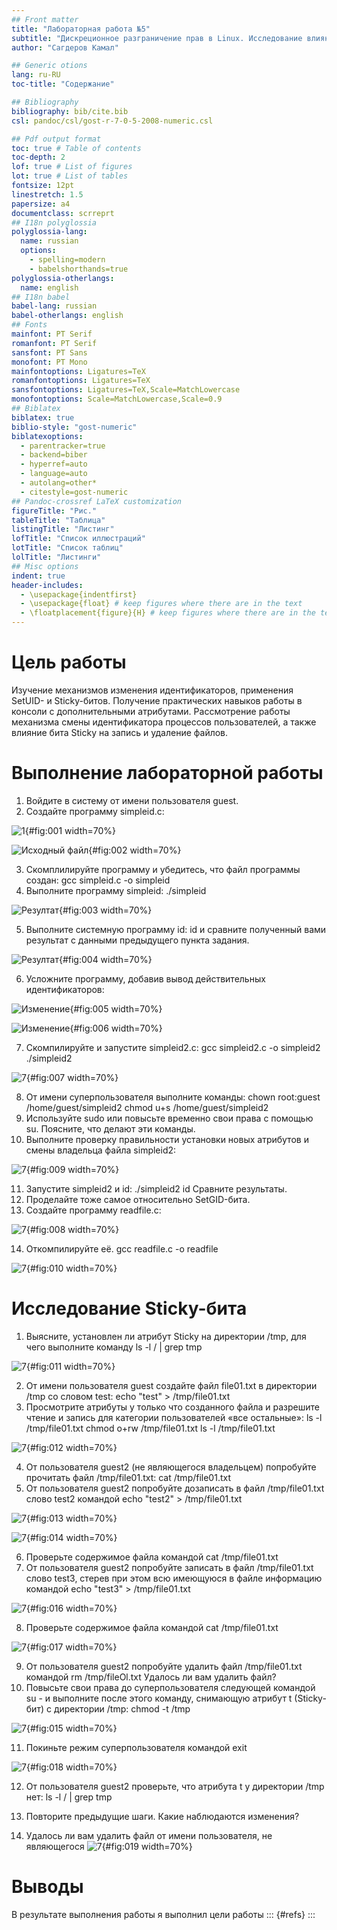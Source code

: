 ```yaml
---
## Front matter
title: "Лабораторная работа №5"
subtitle: "Дискреционное разграничение прав в Linux. Исследование влияния дополнительных атрибутов"
author: "Сагдеров Камал"

## Generic otions
lang: ru-RU
toc-title: "Содержание"

## Bibliography
bibliography: bib/cite.bib
csl: pandoc/csl/gost-r-7-0-5-2008-numeric.csl

## Pdf output format
toc: true # Table of contents
toc-depth: 2
lof: true # List of figures
lot: true # List of tables
fontsize: 12pt
linestretch: 1.5
papersize: a4
documentclass: scrreprt
## I18n polyglossia
polyglossia-lang:
  name: russian
  options:
	- spelling=modern
	- babelshorthands=true
polyglossia-otherlangs:
  name: english
## I18n babel
babel-lang: russian
babel-otherlangs: english
## Fonts
mainfont: PT Serif
romanfont: PT Serif
sansfont: PT Sans
monofont: PT Mono
mainfontoptions: Ligatures=TeX
romanfontoptions: Ligatures=TeX
sansfontoptions: Ligatures=TeX,Scale=MatchLowercase
monofontoptions: Scale=MatchLowercase,Scale=0.9
## Biblatex
biblatex: true
biblio-style: "gost-numeric"
biblatexoptions:
  - parentracker=true
  - backend=biber
  - hyperref=auto
  - language=auto
  - autolang=other*
  - citestyle=gost-numeric
## Pandoc-crossref LaTeX customization
figureTitle: "Рис."
tableTitle: "Таблица"
listingTitle: "Листинг"
lofTitle: "Список иллюстраций"
lotTitle: "Список таблиц"
lolTitle: "Листинги"
## Misc options
indent: true
header-includes:
  - \usepackage{indentfirst}
  - \usepackage{float} # keep figures where there are in the text
  - \floatplacement{figure}{H} # keep figures where there are in the text
---
```


# Цель работы

Изучение механизмов изменения идентификаторов, применения SetUID- и Sticky-битов. Получение практических навыков работы в консоли с дополнительными атрибутами. Рассмотрение работы механизма смены идентификатора процессов пользователей, а также влияние бита Sticky на запись и удаление файлов.

# Выполнение лабораторной работы

1. Войдите в систему от имени пользователя guest.
2. Создайте программу simpleid.c:

![1](image/1.png){#fig:001 width=70%}

![Исходный файл](image/2.png){#fig:002 width=70%}

3. Скомплилируйте программу и убедитесь, что файл программы создан: gcc simpleid.c -o simpleid
4. Выполните программу simpleid:
./simpleid

![Резултат](image/3.png){#fig:003 width=70%}

5. Выполните системную программу id: id и сравните полученный вами результат с данными предыдущего пункта задания.

![Резултат](image/4.png){#fig:004 width=70%}

6. Усложните программу, добавив вывод действительных идентификаторов:

![Изменение](image/5.png){#fig:005 width=70%}

![Изменение](image/6.png){#fig:006 width=70%}

7. Скомпилируйте и запустите simpleid2.c: gcc simpleid2.c -o simpleid2 ./simpleid2

![7](image/7.png){#fig:007 width=70%}

8. От имени суперпользователя выполните команды:
chown root:guest /home/guest/simpleid2
chmod u+s /home/guest/simpleid2
9. Используйте sudo или повысьте временно свои права с помощью su. Поясните, что делают эти команды.
10. Выполните проверку правильности установки новых атрибутов и смены
владельца файла simpleid2:

![7](image/9.png){#fig:009 width=70%}

11. Запустите simpleid2 и id:
./simpleid2
id
Сравните результаты.
12. Проделайте тоже самое относительно SetGID-бита.
13. Создайте программу readfile.c:

![7](image/8.png){#fig:008 width=70%}

14. Откомпилируйте её.
gcc readfile.c -o readfile

![7](image/10.png){#fig:010 width=70%}

# Исследование Sticky-бита

1. Выясните, установлен ли атрибут Sticky на директории /tmp, для чего выполните команду
ls -l / | grep tmp

![7](image/11.png){#fig:011 width=70%}

2. От имени пользователя guest создайте файл file01.txt в директории /tmp со словом test:
echo "test" > /tmp/file01.txt
3. Просмотрите атрибуты у только что созданного файла и разрешите чтение и запись для категории пользователей «все остальные»:
ls -l /tmp/file01.txt
chmod o+rw /tmp/file01.txt
ls -l /tmp/file01.txt

![7](image/12.png){#fig:012 width=70%}

4. От пользователя guest2 (не являющегося владельцем) попробуйте прочитать файл /tmp/file01.txt:
cat /tmp/file01.txt
5. От пользователя guest2 попробуйте дозаписать в файл
/tmp/file01.txt слово test2 командой
echo "test2" > /tmp/file01.txt

![7](image/13.png){#fig:013 width=70%}

![7](image/14.png){#fig:014 width=70%}

6. Проверьте содержимое файла командой
cat /tmp/file01.txt
7. От пользователя guest2 попробуйте записать в файл /tmp/file01.txt
слово test3, стерев при этом всю имеющуюся в файле информацию командой
echo "test3" > /tmp/file01.txt

![7](image/16.png){#fig:016 width=70%}

8. Проверьте содержимое файла командой
cat /tmp/file01.txt

![7](image/17.png){#fig:017 width=70%}

9. От пользователя guest2 попробуйте удалить файл /tmp/file01.txt командой
rm /tmp/fileOl.txt
Удалось ли вам удалить файл?
10. Повысьте свои права до суперпользователя следующей командой
su -
и выполните после этого команду, снимающую атрибут t (Sticky-бит) с
директории /tmp:
chmod -t /tmp

![7](image/15.png){#fig:015 width=70%}

11. Покиньте режим суперпользователя командой
exit

![7](image/18.png){#fig:018 width=70%}

12. От пользователя guest2 проверьте, что атрибута t у директории /tmp
нет:
ls -l / | grep tmp

13. Повторите предыдущие шаги. Какие наблюдаются изменения?
14. Удалось ли вам удалить файл от имени пользователя, не являющегося
![7](image/19.png){#fig:019 width=70%}

# Выводы

В результате выполнения работы я выполнил цели работы
::: {#refs}
:::
